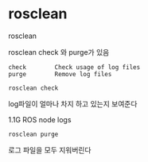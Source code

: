 # rosclean 
rosclean 

rosclean check 와 purge가 있음

```
check        Check usage of log files
purge        Remove log files
```

```
rosclean check  
```
log파일이 얼마나 차지 하고 있는지 보여준다  

1.1G ROS node logs


```
rosclean purge
```
로그 파일을 모두 지워버린다 
